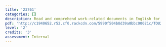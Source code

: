 ```yaml
---
title: '23761'
categories: []
description: Read and comprehend work-related documents in English for a tourism workplace
pdf: 'http://c1940652.r52.cf0.rackcdn.com/5990f504b8d39a0bbc00021c/TOU2-23761.pdf'
level: '2'
credits: '3'
assessment: Internal
---
```


